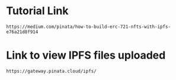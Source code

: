 # Tutorial Link #
`https://medium.com/pinata/how-to-build-erc-721-nfts-with-ipfs-e76a21d8f914`

# Link to view IPFS files uploaded #
`https://gateway.pinata.cloud/ipfs/`